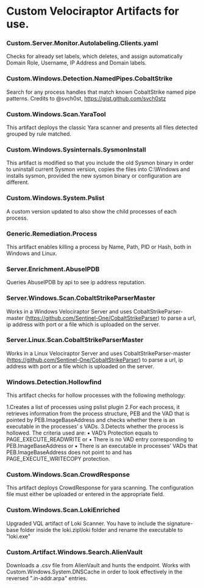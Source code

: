 # Custom Velociraptor Artifacts for use.

### Custom.Server.Monitor.Autolabeling.Clients.yaml
Checks for already set labels, which deletes, and assign automatically Domain Role, Username, IP Address and Domain labels.

### Custom.Windows.Detection.NamedPipes.CobaltStrike
Search for any process handles that match known CobaltStrike named pipe patterns. Credits to @svch0st, https://gist.github.com/svch0stz

### Custom.Windows.Scan.YaraTool
This artifact deploys the classic Yara scanner and presents all files detected grouped by rule matched.

### Custom.Windows.Sysinternals.SysmonInstall
This artifact is modified so that you include the old Sysmon binary in order to uninstall current Sysmon version,
copies the files into C:\Windows and installs sysmon, provided the new sysmon binary or configuration are different.

### Custom.Windows.System.Pslist
A custom version updated to also show the child processes of each process.

### Generic.Remediation.Process
This artifact enables killing a process by Name, Path, PID or Hash, both in Windows and Linux.

### Server.Enrichment.AbuseIPDB
Queries AbuseIPDB by api to see ip address reputation.

### Server.Windows.Scan.CobaltStrikeParserMaster
Works in a Windows Velociraptor Server and uses CobaltStrikeParser-master (https://github.com/Sentinel-One/CobaltStrikeParser)
to parse a url, ip address with port or a file which is uploaded on the server.

### Server.Linux.Scan.CobaltStrikeParserMaster
Works in a Linux Velociraptor Server and uses CobaltStrikeParser-master (https://github.com/Sentinel-One/CobaltStrikeParser)
to parse a url, ip address with port or a file which is uploaded on the server.

### Windows.Detection.Hollowfind
This artifact checks for hollow processes with the following methology:
    
1.Creates a list of processes using pslist plugin
2.For each process, it retrieves information from the process structure, PEB and the VAD that is pointed by PEB.ImageBaseAddress and checks whether there is an executable in the processes’ s VADs.
3.Detects whether the process is hollowed. The criteria used are:
    ▪ VAD’s Protection equals to PAGE_EXECUTE_READWRITE or
    ▪ There is no VAD entry corresponding to PEB.ImageBaseAddress or
    ▪ There is an executable in processes’ VADs that PEB.ImageBaseAddress does not point to and has PAGE_EXECUTE_WRITECOPY protection.

### Custom.Windows.Scan.CrowdResponse
This artifact deploys CrowdResponse for yara scanning. The configuration file must either be uploaded or entered in the appropriate field.

### Custom.Windows.Scan.LokiEnriched
Upgraded VQL artifact of Loki Scanner. You have to include the signature-base folder inside the loki.zip\loki folder and rename the executable to "loki.exe"

### Custom.Artifact.Windows.Search.AlienVault
Downloads a .csv file from AlienVault and hunts the endpoint.
Works with Custom.Windows.System.DNSCache in order to look effectively in the reversed ".in-addr.arpa" entries.
